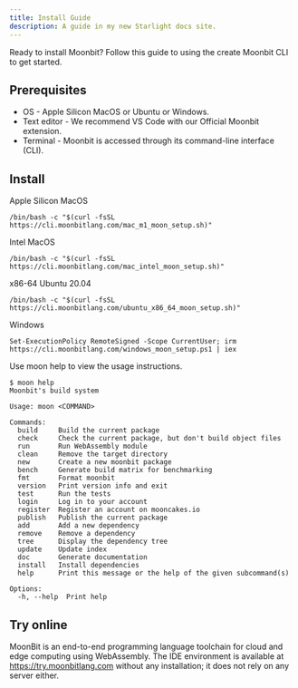 ```yaml
---
title: Install Guide
description: A guide in my new Starlight docs site.
---
```


Ready to install Moonbit? Follow this guide to using the create Moonbit CLI to get started.

## Prerequisites

- OS - Apple Silicon MacOS or Ubuntu or Windows.
- Text editor - We recommend VS Code with our Official Moonbit extension.
- Terminal - Moonbit is accessed through its command-line interface (CLI).

## Install

Apple Silicon MacOS

```
/bin/bash -c "$(curl -fsSL https://cli.moonbitlang.com/mac_m1_moon_setup.sh)"
```

Intel MacOS

```
/bin/bash -c "$(curl -fsSL https://cli.moonbitlang.com/mac_intel_moon_setup.sh)"
```

x86-64 Ubuntu 20.04

```
/bin/bash -c "$(curl -fsSL https://cli.moonbitlang.com/ubuntu_x86_64_moon_setup.sh)"
```

Windows

```
Set-ExecutionPolicy RemoteSigned -Scope CurrentUser; irm https://cli.moonbitlang.com/windows_moon_setup.ps1 | iex
```

Use moon help to view the usage instructions.

```
$ moon help
Moonbit's build system

Usage: moon <COMMAND>

Commands:
  build     Build the current package
  check     Check the current package, but don't build object files
  run       Run WebAssembly module
  clean     Remove the target directory
  new       Create a new moonbit package
  bench     Generate build matrix for benchmarking
  fmt       Format moonbit
  version   Print version info and exit
  test      Run the tests
  login     Log in to your account
  register  Register an account on mooncakes.io
  publish   Publish the current package
  add       Add a new dependency
  remove    Remove a dependency
  tree      Display the dependency tree
  update    Update index
  doc       Generate documentation
  install   Install dependencies
  help      Print this message or the help of the given subcommand(s)

Options:
  -h, --help  Print help
```

## Try online

MoonBit is an end-to-end programming language toolchain for cloud and edge computing using WebAssembly. The IDE environment is available at https://try.moonbitlang.com without any installation; it does not rely on any server either.



